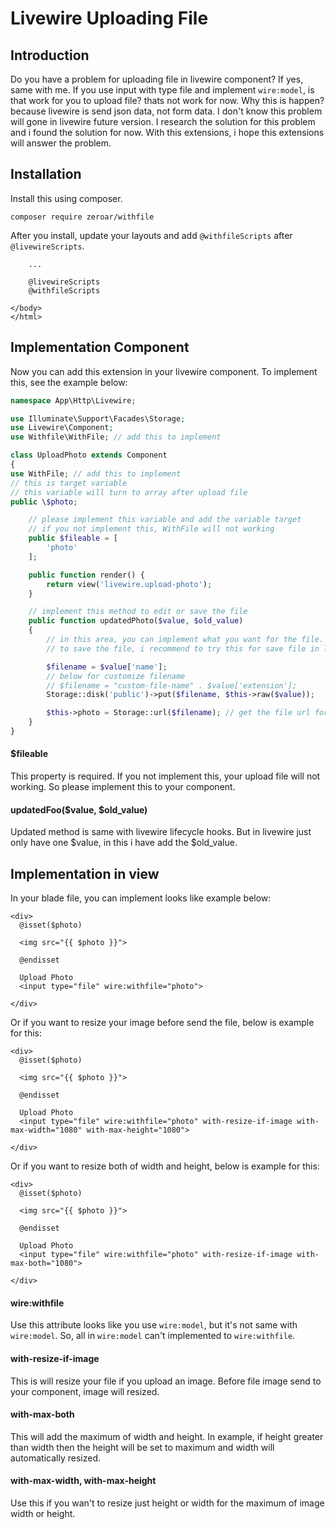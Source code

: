 # Livewire Uploading File

## Introduction

Do you have a problem for uploading file in livewire component? If yes, same with me.
If you use input with type file and implement `wire:model`, is that work for you to upload file? thats not work for now. Why this is happen? because livewire is send json data, not form data. I don't know this problem will gone in livewire future version. I research the solution for this problem and i found the solution for now. With this extensions, i hope this extensions will answer the problem.

## Installation

Install this using composer.

```composer
composer require zeroar/withfile
```

After you install, update your layouts and add `@withfileScripts` after `@livewireScripts`.

```blade
    ...

    @livewireScripts
    @withfileScripts

</body>
</html>
```

## Implementation Component

Now you can add this extension in your livewire component. To implement this, see the example below:
```php
namespace App\Http\Livewire;

use Illuminate\Support\Facades\Storage;
use Livewire\Component;
use Withfile\WithFile; // add this to implement

class UploadPhoto extends Component
{
use WithFile; // add this to implement
// this is target variable
// this variable will turn to array after upload file
public \$photo;

    // please implement this variable and add the variable target
    // if you not implement this, WithFile will not working
    public $fileable = [
        'photo'
    ];

    public function render() {
        return view('livewire.upload-photo');
    }

    // implement this method to edit or save the file
    public function updatedPhoto($value, $old_value)
    {
        // in this area, you can implement what you want for the file.
        // to save the file, i recommend to try this for save file in local

        $filename = $value['name'];
        // below for customize filename
        // $filename = "custom-file-name" . $value['extension'];
        Storage::disk('public')->put($filename, $this->raw($value));

        $this->photo = Storage::url($filename); // get the file url for saving to your database
    }
}
```

#### $fileable

This property is required. If you not implement this, your upload file will not working. So please implement this to your component.

#### updatedFoo($value, $old_value)

Updated method is same with livewire lifecycle hooks. But in livewire just only have one $value, in this i have add the $old_value.


## Implementation in view

In your blade file, you can implement looks like example below:

```blade
<div>
  @isset($photo)
  
  <img src="{{ $photo }}">
  
  @endisset
  
  Upload Photo
  <input type="file" wire:withfile="photo">

</div>

```

Or if you want to resize your image before send the file, below is example for this:

```blade
<div>
  @isset($photo)
  
  <img src="{{ $photo }}">
  
  @endisset
  
  Upload Photo
  <input type="file" wire:withfile="photo" with-resize-if-image with-max-width="1080" with-max-height="1080">

</div>
```

Or if you want to resize both of width and height, below is example for this:

```blade
<div>
  @isset($photo)
  
  <img src="{{ $photo }}">
  
  @endisset
  
  Upload Photo
  <input type="file" wire:withfile="photo" with-resize-if-image with-max-both="1080">

</div>
```

#### wire:withfile

Use this attribute looks like you use `wire:model`, but it's not same with `wire:model`. So, all in `wire:model` can't implemented to `wire:withfile`.

#### with-resize-if-image

This is will resize your file if you upload an image. Before file image send to your component, image will resized.

#### with-max-both

This will add the maximum of width and height. In example, if height greater than width then the height will be set to maximum and width will automatically resized.

#### with-max-width, with-max-height

Use this if you wan't to resize just height or width for the maximum of image width or height.

